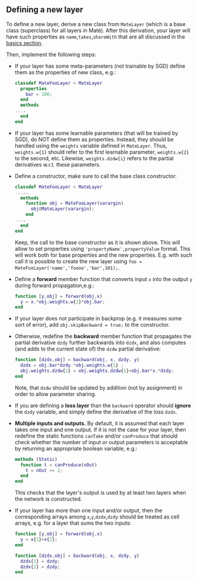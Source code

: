 ## Defining a new layer

To define a new layer, derive a new class from `MateLayer` (which is a base class (superclass) for all layers in Maté).
After this derivation, your layer will have such properties as `name`,`takes`,`shareWith` that are all discussed in
the [basics section](network.md).

Then, implement the following steps:

* If your layer has some meta-parameters (not trainable by SGD) define them as the properties of new class, e.g.:
  ```matlab
  classdef MateFooLayer < MateLayer
    properties
      bar = 100;
    end
    methods
  ....
    end  
  end
  ```

* If your layer has some learnable parameters (that will be trained by SGD), do NOT define them as properties. Instead, they
should be handled using the `weights` variable defined in `MateLayer`. Thus, `weights.w{1}` should refer to the first learnable
parameter, `weights.w{2}` to the second, etc. Likewise, `weights.dzdw{i}` refers to the partial derivatives w.r.t. these parameters.

* Define a constructor, make sure to call the base class constructor:
  ```matlab
  classdef MateFooLayer < MateLayer
  .....
    methods
      function obj = MateFooLayer(varargin)
        obj@MateLayer(varargin);
      end
  ....
    end  
  end
  ```
  Keep, the call to the base constructor as it is shown above. This will allow
  to set properties using `'propertyName',propertyValue` format. This will work
  both for base properties and the new properties. E.g. with such call it is possible to create the 
  new layer using `foo = MateFooLayer('name','foooo','bar',101);`.

* Define a **forward** member function that converts input `x` into the output `y` during forward propagation,e.g.:
  ```matlab
  function [y,obj] = forward(obj,x)
    y = x.*obj.weights.w{1}*obj.bar;
  end
  ```

* If your layer does not participate in backprop (e.g. it measures some sort of error), 
add `obj.skipBackward = true;` to the constructor.

* Otherwise, redefine the **backward** member function that propagates the partial derivative `dzdy` further backwards into `dzdx`, 
and also computes (and adds to the current state of) the `dzdw` partial derivative:
  ```matlab
  function [dzdx,obj] = backward(obj, x, dzdy, y)
    dzdx = obj.bar*dzdy.*obj.weights.w{1} ;
    obj.weights.dzdw{1} = obj.weights.dzdw{1}+obj.bar*x.*dzdy;
  end
  ```
  Note, that `dzdw` should be updated by addition (not by assignment) in order to allow parameter sharing.

* If you are defining a **loss layer** than the `backward` operator should **ignore** the `dzdy` variable, and
simply define the derivative of the loss `dzdx`.

* **Multiple inputs and outputs.** By default, it is assumed that each layer takes one input and one output. 
  If it is not the case for your layer, then redefine the static functions `canTake` and/or `canProduce` that should
  check whether the number of input or output parameters is acceptable by returning an appropriate boolean variable, e.g.:
  ```matlab
  methods (Static)
    function t = canProduce(nOut)
      t = nOut >= 2;
    end 
  end
  ```
  This checks that the layer's output is used by at least two layers when the network is constructed.

* If your layer has more than one input and/or output, then the corresponding arrays among `x`,`y`,`dzdx`,`dzdy` should
be treated as cell arrays, e.g. for a layer that sums the two inputs:
  ```matlab
  function [y,obj] = forward(obj,x)
    y = x{1}+x{2};
  end

  function [dzdx,obj] = backward(obj, x, dzdy, y)
    dzdx{1} = dzdy;
    dzdx{2} = dzdy;
  end
  ```


